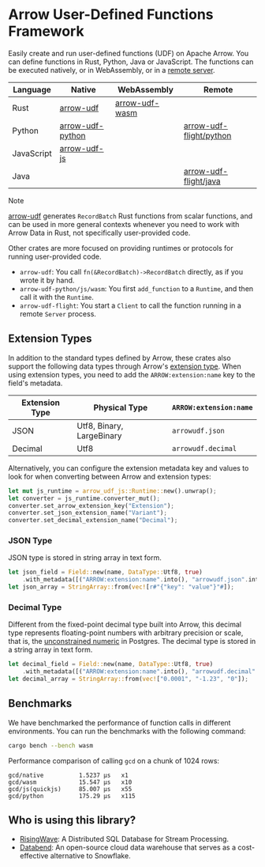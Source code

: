 # Arrow User-Defined Functions Framework

Easily create and run user-defined functions (UDF) on Apache Arrow.
You can define functions in Rust, Python, Java or JavaScript.
The functions can be executed natively, or in WebAssembly, or in a [remote server].

| Language   | Native             | WebAssembly      | Remote                    |
| ---------- |--------------------|------------------|---------------------------|
| Rust       | [arrow-udf]        | [arrow-udf-wasm] |                           |
| Python     | [arrow-udf-python] |                  | [arrow-udf-flight/python] |
| JavaScript | [arrow-udf-js]     |                  |                           |
| Java       |                    |                  | [arrow-udf-flight/java]   |

[arrow-udf]: ./arrow-udf
[arrow-udf-python]: ./arrow-udf-python
[arrow-udf-js]: ./arrow-udf-js
[arrow-udf-wasm]: ./arrow-udf-wasm
[remote server]: ./arrow-udf-flight
[arrow-udf-flight/python]: ./arrow-udf-flight/python
[arrow-udf-flight/java]: ./arrow-udf-flight/java

> [!NOTE]
> [arrow-udf] generates `RecordBatch` Rust functions from scalar functions, and can be used in more general contexts 
> whenever you need to work with Arrow Data in Rust, not specifically user-provided code.
>
> Other crates are more focused on providing runtimes or protocols for running user-provided code.

- `arrow-udf`: You call `fn(&RecordBatch)->RecordBatch` directly, as if you wrote it by hand.
- `arrow-udf-python/js/wasm`: You first `add_function` to a `Runtime`, and then call it with the `Runtime`.
- `arrow-udf-flight`: You start a `Client` to call the function running in a remote `Server` process.

## Extension Types

In addition to the standard types defined by Arrow, these crates also support the following data types through Arrow's [extension type](https://arrow.apache.org/docs/format/Columnar.html#format-metadata-extension-types). When using extension types, you need to add the `ARROW:extension:name` key to the field's metadata.

| Extension Type | Physical Type             | `ARROW:extension:name`   |
| -------------- | ------------------------- | ------------------------ |
| JSON           | Utf8, Binary, LargeBinary | `arrowudf.json`          |
| Decimal        | Utf8                      | `arrowudf.decimal`       |

Alternatively, you can configure the extension metadata key and values to look for when converting between Arrow and extension types:

```rust
let mut js_runtime = arrow_udf_js::Runtime::new().unwrap();
let converter = js_runtime.converter_mut();
converter.set_arrow_extension_key("Extension");
converter.set_json_extension_name("Variant");
converter.set_decimal_extension_name("Decimal");
```

### JSON Type

JSON type is stored in string array in text form.

```rust
let json_field = Field::new(name, DataType::Utf8, true)
    .with_metadata([("ARROW:extension:name".into(), "arrowudf.json".into())].into());
let json_array = StringArray::from(vec![r#"{"key": "value"}"#]);
```

### Decimal Type

Different from the fixed-point decimal type built into Arrow, this decimal type represents floating-point numbers with arbitrary precision or scale, that is, the [unconstrained numeric](https://www.postgresql.org/docs/current/datatype-numeric.html#DATATYPE-NUMERIC-DECIMAL) in Postgres. The decimal type is stored in a string array in text form.

```rust
let decimal_field = Field::new(name, DataType::Utf8, true)
    .with_metadata([("ARROW:extension:name".into(), "arrowudf.decimal".into())].into());
let decimal_array = StringArray::from(vec!["0.0001", "-1.23", "0"]);
```

## Benchmarks

We have benchmarked the performance of function calls in different environments.
You can run the benchmarks with the following command:

```sh
cargo bench --bench wasm
```

Performance comparison of calling `gcd` on a chunk of 1024 rows:

```
gcd/native          1.5237 µs   x1
gcd/wasm            15.547 µs   x10
gcd/js(quickjs)     85.007 µs   x55
gcd/python          175.29 µs   x115
```

## Who is using this library?

- [RisingWave]: A Distributed SQL Database for Stream Processing.
- [Databend]: An open-source cloud data warehouse that serves as a cost-effective alternative to Snowflake.

[RisingWave]: https://github.com/risingwavelabs/risingwave
[Databend]: https://github.com/datafuselabs/databend
